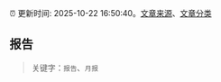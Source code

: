 :alarm_clock: 更新时间: 2025-10-22 16:50:40。[文章来源](/README.md)、[文章分类](/TAGS.md)

## 报告


> 关键字：`报告`、`月报`



